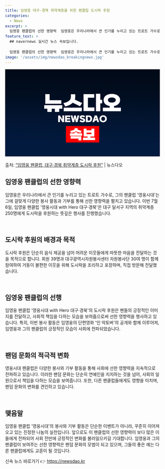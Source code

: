 ```yaml
---
title: 임영웅 대구·경북 취약계층을 위한 팬클럽 도시락 후원
categories:
  - News
excerpt: >
  임영웅 팬클럽의 선한 영향력  임영웅은 우리나라에서 큰 인기를 누리고 있는 트로트 가수로, 그의 팬클럽 '영…
feature_text: >
  ## navernews 실시간 뉴스 속보입니다.

  임영웅 팬클럽의 선한 영향력  임영웅은 우리나라에서 큰 인기를 누리고 있는 트로트 가수로, 그의 팬클럽 '영…
image: '/assets/img/newsdao_breakingnews.jpg'
---
```


![뉴스다오 속보](/assets/img/newsdao_breakingnews.jpg)

<p>출처: <a href="https://newsdao.kr/4662" rel="dofollow">“임영웅 팬클럽, 대구·경북 취약계층 도시락 후원”</a> | 뉴스다오</p>

<h2 data-ke-size="size26">임영웅 팬클럽의 선한 영향력</h2>
임영웅은 우리나라에서 큰 인기를 누리고 있는 트로트 가수로, 그의 팬클럽 '영웅시대'는 그에 걸맞게 다양한 봉사 활동과 기부를 통해 선한 영향력을 펼치고 있습니다. 이번 7월 6일, 임영웅 팬클럽 '영웅시대 with Hero 대구·경북'은 대구 달서구 지역의 취약계층 250명에게 도시락을 후원하는 뜻깊은 행사를 진행했습니다.

<p data-ke-size="size16">&nbsp;</p>

<h2 data-ke-size="size24">도시락 후원의 배경과 목적</h2>
도시락 후원은 단순히 음식 제공을 넘어 어려운 이웃들에게 따뜻한 마음을 전달하는 것을 목적으로 합니다. 회원 39명과 대구광역시자원봉사센터 자원봉사단 30여 명이 함께 참여하여 거동이 불편한 이웃을 위해 도시락을 조리하고 포장하며, 직접 방문해 전달했습니다.

<p data-ke-size="size16">&nbsp;</p>

<h2 data-ke-size="size24">임영웅 팬클럽의 선행</h2>
임영웅 팬클럽 '영웅시대 with Hero 대구·경북'의 도시락 후원은 팬들의 긍정적인 이미지를 전달하고, 사회적 책임을 다하는 모습을 보여줌으로써 선한 영향력을 행사하고 있습니다. 특히, 이번 봉사 활동은 임영웅의 단편영화 '인 악토버'의 공개와 함께 이루어져, 임영웅과 그의 팬클럽의 긍정적인 모습이 사회에 전파되었습니다.

<p data-ke-size="size16">&nbsp;</p>

<h2 data-ke-size="size24">팬덤 문화의 적극적 변화</h2>
영웅시대 팬클럽은 다양한 봉사와 기부 활동을 통해 사회에 선한 영향력을 지속적으로 전파하고 있습니다. 이러한 팬덤 문화는 단순히 연예인을 지지하는 것을 넘어, 사회의 일원으로서 책임을 다하는 모습을 보여줍니다. 또한, 다른 팬클럽들에게도 영향을 미치며, 팬덤 문화의 변화를 견인하고 있습니다.

<p data-ke-size="size16">&nbsp;</p>

<h2 data-ke-size="size24">맺음말</h2>
임영웅 팬클럽 '영웅시대'의 봉사와 기부 활동은 단순한 이벤트가 아니라, 꾸준히 이어져 오고 있는 진정한 나눔의 실천입니다. 앞으로도 이 팬클럽의 선한 영향력이 보다 많은 이들에게 전파되어 사회 전반에 긍정적인 변화를 불러일으키길 기대합니다. 임영웅과 그의 팬클럽이 보여주는 선한 영향력은 팬덤 문화의 모범이 되고 있으며, 그들의 좋은 예는 다른 팬클럽에게도 교훈이 될 것입니다. 

신속 뉴스 바로가기 👉 <a href="https://newsdao.kr" rel="dofollow">https://newsdao.kr</a>


